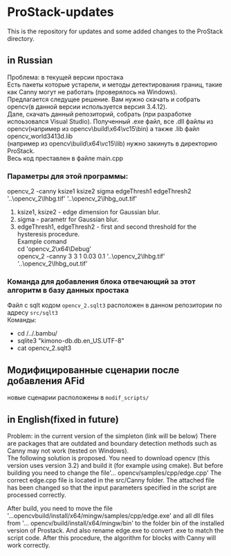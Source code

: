 # ProStack-updates
This is the repository for updates and some added changes to the ProStack directory.

## in Russian
Проблема: в текущей версии простака <br>
Есть пакеты которые устарели, и методы детектирования границ, такие как Canny  могут не работать (проверялось на Windows).<br>
Предлагается следущее решение. Вам нужно скачать и собрать opencv(в данной версии используется версия 3.4.12).<br>
Дале, скачать данный репозиторий, собрать (при разработке испоьзовался Visual Studio). Полученный .exe файл, все .dll файлы из opencv(например из opencv\build\x64\vc15\bin) а также .lib файл opencv_world3413d.lib <br>
(например из opencv\build\x64\vc15\lib) нужно закинуть в директорию ProStack.<br>
Весь код преставлен в файле main.cpp<br>
### Параметры для этой программы: <br>
opencv_2 -canny ksize1 ksize2  sigma edgeThresh1 edgeThresh2 '..\opencv_2\lhbg.tif' '..\opencv_2\lhbg_out.tif'<br>
1. ksize1, ksize2 - edge dimension for Gaussian blur.
2. sigma - parametr for Gaussian blur.
3. edgeThresh1, edgeThresh2 - first and second threshold for the hysteresis procedure. <br>
Example comand<br>
cd 'opencv_2\x64\Debug'<br>
opencv_2 -canny 3 3 1 0.03 0.1 '..\opencv_2\lhbg.tif' '..\opencv_2\lhbg_out.tif'<br>

### Команда для добавления блока отвечающий за этот алгоритм в базу данных простака
Файл с sqlt кодом `opencv_2.sqlt3` расположен в данном репозитории по адресу `src/sqlt3` <br>
Команды: <br>
- cd /../.bambu/
- sqlite3 "kimono-db.db.en_US.UTF-8"
- cat opencv_2.sqlt3

## Модифицированные сценарии после добавления AFid
новые сценарии расположены в `modif_scripts/`


## in English(fixed in future)
Problem: in the current version of the simpleton (link will be below)
There are packages that are outdated and boundary detection methods such as Canny may not work (tested on Windows).<br>
The following solution is proposed. You need to download opencv (this version uses version 3.2) and build it (for example using cmake). But before building you need to change the file'... opencv/samples/cpp/edge.cpp' The correct edge.cpp file is located in the src/Canny folder. The attached file has been changed so that the input parameters specified in the script are processed correctly.<br>

After build, you need to move the file '...opencvbuild/install/x64/mingw/samples/cpp/edge.exe' and all dll files from '... opencv/build/install/x64/mingw/bin' to the folder bin of the installed version of Prostack. And also rename edge.exe to convert .exe to match the script code.
After this procedure, the algorithm for blocks with Canny will work correctly.